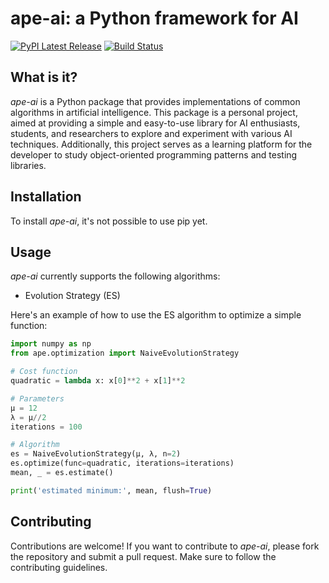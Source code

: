 # ape-ai: a Python framework for AI

[![PyPI Latest Release](https://img.shields.io/pypi/v/ape-ai.svg)](https://pypi.org/project/ape-ai/)
[![Build Status](https://img.shields.io/github/actions/workflow/status/kowalks/ape-ai/build.yml)](https://github.com/kowalks/ape-ai/actions/workflows/build.yml)

## What is it?

*ape-ai* is a Python package that provides implementations of common algorithms in artificial intelligence. This package is a personal project, aimed at providing a simple and easy-to-use library for AI enthusiasts, students, and researchers to explore and experiment with various AI techniques. Additionally, this project serves as a learning platform for the developer to study object-oriented programming patterns and testing libraries.

## Installation

To install *ape-ai*, it's not possible to use pip yet.

## Usage

*ape-ai* currently supports the following algorithms:

- Evolution Strategy (ES)

Here's an example of how to use the ES algorithm to optimize a simple function:

```python
import numpy as np
from ape.optimization import NaiveEvolutionStrategy

# Cost function
quadratic = lambda x: x[0]**2 + x[1]**2

# Parameters
μ = 12
λ = μ//2
iterations = 100

# Algorithm
es = NaiveEvolutionStrategy(μ, λ, n=2)
es.optimize(func=quadratic, iterations=iterations)
mean, _ = es.estimate()

print('estimated minimum:', mean, flush=True)
```

## Contributing

Contributions are welcome! If you want to contribute to *ape-ai*, please fork the repository and submit a pull request. Make sure to follow the contributing guidelines.
